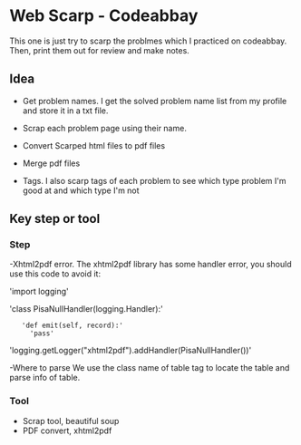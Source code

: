 # Web Scarp - Codeabbay

This one is just try to scarp the problmes which I practiced on codeabbay.
Then, print them out for review and make notes.

## Idea
- Get problem names. I get the solved problem name list from my profile and store it in a txt file.
- Scrap each problem page using their name. 
- Convert Scarped html files to pdf files
- Merge pdf files

- Tags. I also scarp tags of each problem to see which type problem I'm good at and which type I'm not

## Key step or tool
### Step
-Xhtml2pdf error. 
    The xhtml2pdf library has some handler error, you should use this code to avoid it:

 'import logging'
 
 
  'class PisaNullHandler(logging.Handler):'
  
       'def emit(self, record):'
         'pass'
   'logging.getLogger("xhtml2pdf").addHandler(PisaNullHandler())'


-Where to parse
    We use the class name of table tag to locate the table and parse info of table.

### Tool
- Scrap tool, beautiful soup 
- PDF convert, xhtml2pdf


